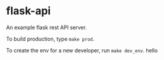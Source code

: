 # flask-api
An example flask rest API server.

To build production, type `make prod`.

To create the env for a new developer, run `make dev_env`.
hello
